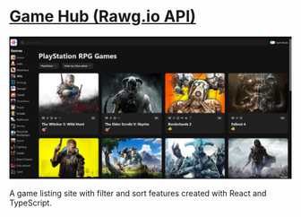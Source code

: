 <h1><a href="https://game-hub-agilbertdev-alexandre-gilberts-projects.vercel.app/">Game Hub (Rawg.io API)</a></h1>
<a href="https://game-hub-agilbertdev-alexandre-gilberts-projects.vercel.app/"><img src="preview.jpg"/></a>
<p>A game listing site with filter and sort features created with React and TypeScript.</p>

